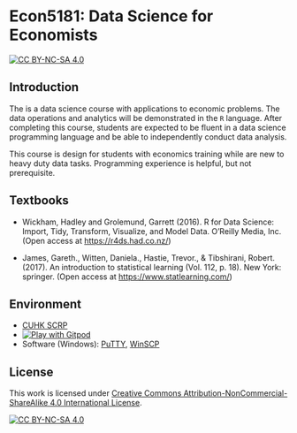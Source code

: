 # Econ5181: Data Science for Economists



[![CC BY-NC-SA 4.0][cc-by-nc-sa-shield]][cc-by-nc-sa]

## Introduction

The is a data science course with applications to economic problems. The data operations and analytics will be demonstrated in the `R` language.
After completing this course, students are expected to be fluent in a data science programming language and be able to independently conduct data analysis.

This course is design for students with economics training while are new to heavy duty data tasks.
Programming experience is helpful, but not prerequisite.

## Textbooks

* Wickham, Hadley and Grolemund, Garrett (2016). R for Data Science: Import, Tidy, Transform, Visualize, and Model Data. O’Reilly Media, Inc. (Open access at https://r4ds.had.co.nz/)

* James, Gareth., Witten, Daniela., Hastie, Trevor., & Tibshirani, Robert. (2017). An introduction to statistical learning (Vol. 112, p. 18). New York: springer. (Open access at https://www.statlearning.com/)



## Environment

* [CUHK SCRP](https://scrp-login.econ.cuhk.edu.hk/jupyter/hub/login?next=%2Fjupyter%2Fhub%2F)
* <a href="https://gitpod.io/#https://github.com/zhentaoshi/econ_data_science" target="_blank">
  <img
    src="https://img.shields.io/badge/Contribute%20with-Gitpod-908a85?logo=gitpod"
    alt="Play with Gitpod"
  /></a>
* Software (Windows): [PuTTY](https://www.putty.org/), [WinSCP](https://winscp.net/eng/download.php)

## License


This work is licensed under
[Creative Commons Attribution-NonCommercial-ShareAlike 4.0 International License][cc-by-nc-sa].

[![CC BY-NC-SA 4.0][cc-by-nc-sa-image]][cc-by-nc-sa]

[cc-by-nc-sa]: http://creativecommons.org/licenses/by-nc-sa/4.0/
[cc-by-nc-sa-image]: https://licensebuttons.net/l/by-nc-sa/4.0/88x31.png
[cc-by-nc-sa-shield]: https://img.shields.io/badge/License-CC%20BY--NC--SA%204.0-lightgrey.svg


